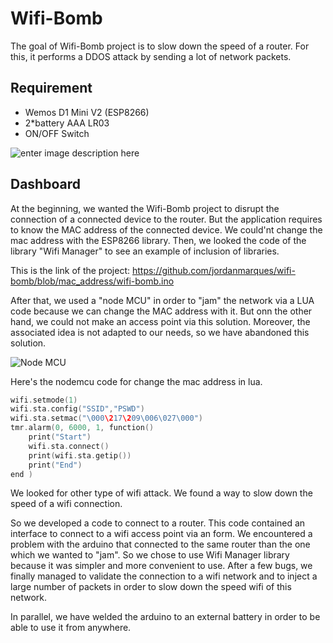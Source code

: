 # Wifi-Bomb



The goal of Wifi-Bomb project is to slow down the speed of a router. For this, it performs a DDOS attack by sending a lot of network packets.



Requirement
-------------
 * Wemos D1 Mini V2 (ESP8266)
 * 2*battery AAA LR03
 * ON/OFF Switch 

![enter image description here](http://img4.hostingpics.net/pics/287422final.png)



Dashboard 
-------------

At the beginning, we wanted the Wifi-Bomb project to disrupt the connection of a connected device to the router. But the application requires to know the MAC address of the connected device. We could'nt change the mac address with the ESP8266 library. Then, we looked the code of the library "Wifi Manager" to see an example of inclusion of libraries.

This is the link of the project: https://github.com/jordanmarques/wifi-bomb/blob/mac_address/wifi-bomb.ino

After that, we used a "node MCU" in order to "jam" the network via a LUA code because we can change the MAC address with it. But onn the other hand, we could not make an access point via this solution. Moreover, the associated idea is not adapted to our needs, so we have abandoned this solution.

![Node MCU](http://www.webondevices.com/wp-content/uploads/2015/11/113990105-1.jpg)

Here's the nodemcu code for change the mac address in lua. 
```C
wifi.setmode(1)
wifi.sta.config("SSID","PSWD")
wifi.sta.setmac("\000\217\209\006\027\000")
tmr.alarm(0, 6000, 1, function()
    print("Start")
    wifi.sta.connect()
    print(wifi.sta.getip())
    print("End")
end )
```


We looked for other type of wifi attack. We found a way to slow down the speed of a wifi connection.

So we developed a code to connect to a router. 
This code contained an interface to connect to a wifi access point via an form.
We encountered a problem with the arduino that connected to the same router than the one which we wanted to "jam".
So we chose to use Wifi Manager library because it was simpler and more convenient to use.
After a few bugs, we finally managed to validate the connection to a wifi network and to inject a large number of packets in order to slow down the speed wifi of this network.

In parallel, we have welded the arduino to an external battery in order to be able to use it from anywhere.
